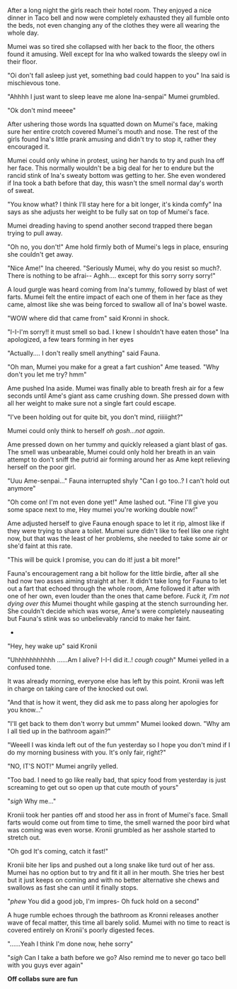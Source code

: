 After a long night the girls reach their hotel room. They enjoyed a nice dinner in Taco bell and now were completely exhausted they all fumble onto the beds, not even changing any of the clothes they were all wearing the whole day. 

Mumei was so tired she collapsed with her back to the floor, the others found it amusing. Well except for Ina who walked towards the sleepy owl in their floor.

"Oi don't fall asleep just yet, something bad could happen to you" Ina said is mischievous tone.

"Ahhhh I just want to sleep leave me alone Ina-senpai" Mumei grumbled.

"Ok don't mind meeee" 

After ushering those words Ina squatted down on Mumei's face, making sure her entire crotch covered Mumei's mouth and nose. The rest of the girls found Ina's little prank amusing and didn't try to stop it, rather they encouraged it.

Mumei could only whine in protest, using her hands to try and push Ina off her face. This normally wouldn't be a big deal for her to endure but the rancid stink of Ina's sweaty bottom was getting to her. She even wondered if Ina took a bath before that day, this wasn't the smell normal day's worth of sweat.

"You know what? I think I'll stay here for a bit longer, it's kinda comfy" Ina says as she adjusts her weight to be fully sat on top of Mumei's face.

Mumei dreading having to spend another second trapped there began trying to pull away.

"Oh no, you don't!" Ame hold firmly both of Mumei's legs in place, ensuring she couldn't get away.

"Nice Ame!" Ina cheered. "Seriously Mumei, why do you resist so much?. There is nothing to be afrai-- Aghh.... except for this sorry sorry sorry!"

A loud gurgle was heard coming from Ina's tummy, followed by blast of wet farts. Mumei felt the entire impact of each one of them in her face as they came, almost like she was being forced to swallow all of Ina's bowel waste.

"WOW where did that came from" said Kronni in shock. 

"I-I-I'm sorry!! it must smell so bad. I knew I shouldn't have eaten those" Ina apologized, a few tears forming in her eyes

"Actually.... I don't really smell anything" said Fauna.

"Oh man, Mumei you make for a great a fart cushion" Ame teased. "Why don't you let me try? hmm"

Ame pushed Ina aside. Mumei was finally able to breath fresh air for a few seconds until Ame's giant ass came crushing down. She pressed down with all her weight to make sure not a single fart could escape. 

"I've been holding out for quite bit, you don't mind, riiiiight?"

Mumei could only think to herself *oh gosh...not again*.

Ame pressed down on her tummy and quickly released a giant blast of gas. The smell was unbearable, Mumei could only hold her breath in an vain attempt to don't sniff the putrid air forming around her as Ame kept relieving herself on the poor girl.

"Uuu Ame-senpai..." Fauna interrupted shyly "Can I go too..? I can't hold out anymore"

"Oh come on! I'm not even done yet!" Ame lashed out. "Fine I'll give you some space next to me, Hey mumei you're working double now!"

Ame adjusted herself to give Fauna enough space to let it rip, almost like if they were trying to share a toilet. Mumei sure didn't like to feel like one right now, but that was the least of her problems, she needed to take some air or she'd faint at this rate. 

"This will be quick I promise, you can do it! just a bit more!"

Fauna's encouragement rang a bit hollow for the little birdie, after all she had now two asses aiming straight at her. It didn't take long for Fauna to let out a fart that echoed through the whole room, Ame followed it after with one of her own, even louder than the ones that came before. *Fuck it, I'm not dying over this* Mumei thought while gasping at the stench surrounding her. She couldn't decide which was worse, Ame's were completely nauseating but Fauna's stink was so unbelievably rancid to make her faint.

-

"Hey, hey wake up" said Kronii

"Uhhhhhhhhhhh ......Am I alive? I-I-I did it..! *cough cough*" Mumei yelled in a confused tone.

It was already morning, everyone else has left by this point. Kronii was left in charge on taking care of the knocked out owl.

"And that is how it went, they did ask me to pass along her apologies for you know..." 

"I'll get back to them don't worry but ummm" Mumei looked down. "Why am I all tied up in the bathroom again?"

"Weeell  I was kinda  left out of the fun yesterday so I hope you don't mind if I do my morning business with you. It's only fair, right?"

"NO, IT'S NOT!" Mumei angrily yelled.

"Too bad. I need to go like really bad, that spicy food from yesterday is just screaming to get out so open up that cute mouth of yours"

"*sigh* Why me..."

Kronii took her panties off and stood her ass in front of Mumei's face. Small farts would come out from time to time, the smell warned the poor bird what was coming was even worse. Kronii grumbled as her asshole started to stretch out.

"Oh god It's coming, catch it fast!" 

Kronii bite her lips and pushed out a long snake like turd out of her ass. Mumei has no option but to try and fit it all in her mouth. She tries her best but it just keeps on coming and with no better alternative she chews and swallows as fast she can until it finally stops.

"*phew* You did a good job, I'm impres- Oh fuck hold on a second" 

A huge rumble echoes through the bathroom as Kronni releases another wave of fecal matter, this time all barely solid. Mumei with no time to react is covered entirely on Kronii's poorly digested feces. 

"......Yeah I think I'm done now, hehe sorry"

"*sigh* Can I take a bath before we go? Also remind me to never go taco bell with you guys ever again"

**Off collabs sure are fun**
